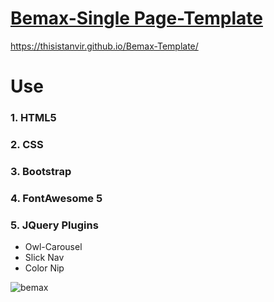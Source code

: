 # [Bemax-Single Page-Template](https://thisistanvir.github.io/Bemax-Template/)
https://thisistanvir.github.io/Bemax-Template/

# Use
### 1. HTML5
### 2. CSS
### 3. Bootstrap
### 4. FontAwesome 5
### 5. JQuery Plugins
   * Owl-Carousel
   * Slick Nav
   * Color Nip
 
![bemax](https://user-images.githubusercontent.com/56197895/77243432-1da9fc00-6c34-11ea-8f07-127cc4af8d2c.jpg)
